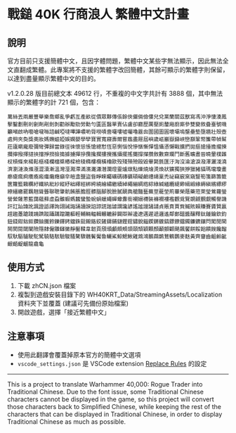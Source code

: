 # 戰鎚 40K 行商浪人 繁體中文計畫

## 說明

官方目前只支援簡體中文，且因字體問題，繁體中文某些字無法顯示，因此無法全文直翻成繁體。此專案將不支援的繁體字改回簡體，其餘可顯示的繁體字則保留，以達到盡量顯示繁體中文的目的。

v1.2.0.28 版目前總文本 49612 行，不重複的中文字共計有 3888 個，其中無法顯示的繁體字的計 721 個，包含：

```plaintext
萬絲丟兩嚴豐舉樂喬鄉亂爭虧亙產畝從價眾夥傳倀餘俠儼倆儉僂兒兌黨蘭關茲獸寫馮沖淨悽湊鳳擊鑿劃刪剎劊劑剮劍剝勸辦勵勁勞勳勻匱區醫單賣佔盧卻廳歷厲壓廁釐廂廚廝參雙變敘疊臺號嘰籲噸啟吶囈嗆嚨噝諮鹹啞噠嗶譁噥喲脣嘮嘖嗇囉嘍噓囑嚕囂囪圍國圖圓壞壩塢壟壘墊墮牆壯殼壺處夠夾奐獎奧妝媽嫵嫗婭娛嫻嬰學孿寶實寬寢壽爾嘗尷盡屜屆嶼歲嶇巖嶽巋峽巒巔鞏幣簾帶幀幫莊廬廟龐廢彌彎彈歸當錄徑徠懷慫悵愴總懟恆惡惻惱悅慘愜慚憚慍懾懣懶戰擴捫拋摳搶擡擔攏揀攔擰撥擇撻挾擋掙撈撿搗據擄撣摻攬攙擱摟攪攜攝擺搖攤撐攆攢斂數齋斕鬥斷舊曠晝晉曉暈樸雜杈槓條來楊鬆樞棧欄檔槳樁樑檢稜橢樓欖橫櫓歐歿殘殞殮毆毀畢斃氈匯汙洶沒淪滄淚潑澤灑淺澆濟瀏漣渙滌漲澀瀆漸溫灣溼濺滯滿濱灘瀟潛瀾燈靈爐燉點爍燒燴燙煥狀獷獨狹猙獵豬貓瑪瓏瓊畫癤瘡瘋痾癢瘓瘢癟癱癮癲皁皚盞鹽盜眥睜睞矚礦碼磚礪碩礙鹼禮禱稟禿祕竊竅窯窺豎筍箋篩籌籤篋籮籃籟糲紆纖紈紕紗縱紓絀繹經綁絝繞繪繡繼續綽繩繃綢綹綜綠緘緬纜緹緲緝緞緣縟縝繽縹繆繚繮繳罷羈翹聳聾聯聰肇骯餚脹膽脛髒腦腳脫臉膩靦輿艙豔藝蕪莖蘢塋荊蓽榮蔭藥蒞萊瑩鶯蘿螢營縈薩蔥藍藹蘊蘚虛蝨雖蝦螞蠶蠻蟄蛻蝸蠟蠅蟬蠍釁銜襯嫋襪裝褲襉褸襤觀覓覽覬覦覲覷觸譽譏訐訌訕諱訛諷證詆譯詢詡誡誨誦讀諛諂諒謊諧謔謂讒諺謠謐謾譎譴貞賬賁賈貲贓賅賴賺賽贗贊贏趕趨躉蹌踐蹺躋蹤躡蹣躥躪軀輕輔輛輻輯輾轆辭闢辯辮邊遼邁遲遞邏遙鄰鄭醞醬釀釋鈦鍾鑰欽鈞鈕錢鉗鈷鉕鑽鈾鐵鈴鑠鐸銬鐺銖鋌鎩鉻鉸鏟鑄鋪鏈鏗鋥鏽銳錙鍥鏘鍍鎬鏢鐐鐳鐲鐮鑣鑲閂闖閒閘鬧閡閱閾闡險隱隸僱雛讎黴靜靨鞣韋韌頁頎頒顱頗頰頜頤頹穎顆顏顳顫顴颶飆饜餅餒餡饋餿饞餾馭馱驅驢駛駝駑驍駱駭驗駿騷驁驟髖鬢魘魯鱺鯊鯨鰓鰍雞鴆鴻鵝鵡鵲鶩鶴鸚麥麩黃齊齏齒齟齡齜齦齬齪齷龍龕龜
```

## 使用方式

1. 下載 zhCN.json 檔案
2. 複製到遊戲安裝目錄下的 WH40KRT_Data/StreamingAssets/Localization 資料夾下並覆蓋 (建議可先備份原始檔案)
3. 開啟遊戲，選擇「接近繁體中文」


## 注意事項

- 使用此翻譯會覆蓋掉原本官方的簡體中文選項
- `vscode_settings.json` 是 VSCode extension [Replace Rules](https://marketplace.visualstudio.com/items?itemName=bhughes339.replacerules) 的設定

---

This is a project to translate Warhammer 40,000: Rogue Trader into Traditional Chinese.  Due to the font issue, some Traditional Chinese characters cannot be displayed in the game, so this project will convert those characters back to Simplified Chinese, while keeping the rest of the characters that can be displayed in Traditional Chinese, in order to display Traditional Chinese as much as possible.